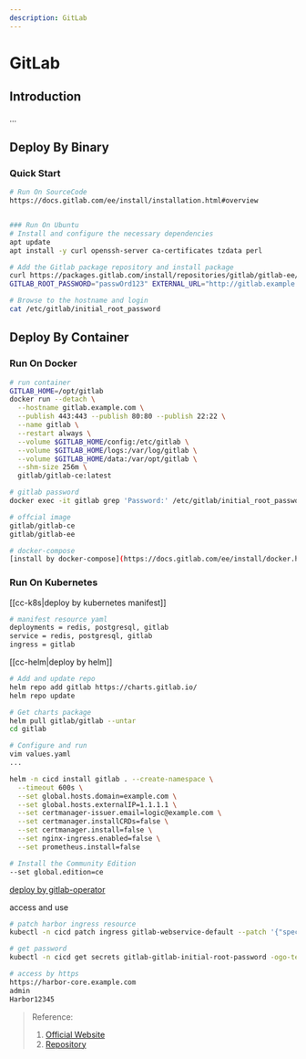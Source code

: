 ```yaml
---
description: GitLab
---
```


# GitLab

## Introduction

...

## Deploy By Binary

### Quick Start

```bash
# Run On SourceCode
https://docs.gitlab.com/ee/install/installation.html#overview


### Run On Ubuntu
# Install and configure the necessary dependencies
apt update
apt install -y curl openssh-server ca-certificates tzdata perl

# Add the Gitlab package repository and install package
curl https://packages.gitlab.com/install/repositories/gitlab/gitlab-ee/script.deb.sh | bash
GITLAB_ROOT_PASSWORD="passwOrd123" EXTERNAL_URL="http://gitlab.example.com" apt install gitlab-ee

# Browse to the hostname and login
cat /etc/gitlab/initial_root_password
```

## Deploy By Container

### Run On Docker

```bash
# run container
GITLAB_HOME=/opt/gitlab
docker run --detach \
  --hostname gitlab.example.com \
  --publish 443:443 --publish 80:80 --publish 22:22 \
  --name gitlab \
  --restart always \
  --volume $GITLAB_HOME/config:/etc/gitlab \
  --volume $GITLAB_HOME/logs:/var/log/gitlab \
  --volume $GITLAB_HOME/data:/var/opt/gitlab \
  --shm-size 256m \
  gitlab/gitlab-ce:latest

# gitlab password
docker exec -it gitlab grep 'Password:' /etc/gitlab/initial_root_password

# offcial image
gitlab/gitlab-ce
gitlab/gitlab-ee

# docker-compose
[install by docker-compose](https://docs.gitlab.com/ee/install/docker.html#install-gitlab-using-docker-compose)
```

### Run On Kubernetes

[[cc-k8s|deploy by kubernetes manifest]]

```bash
# manifest resource yaml
deployments = redis, postgresql, gitlab
service = redis, postgresql, gitlab
ingress = gitlab
```

[[cc-helm|deploy by helm]]

```bash
# Add and update repo
helm repo add gitlab https://charts.gitlab.io/
helm repo update

# Get charts package
helm pull gitlab/gitlab --untar
cd gitlab

# Configure and run
vim values.yaml
...

helm -n cicd install gitlab . --create-namespace \
  --timeout 600s \
  --set global.hosts.domain=example.com \
  --set global.hosts.externalIP=1.1.1.1 \
  --set certmanager-issuer.email=logic@example.com \
  --set certmanager.installCRDs=false \
  --set certmanager.install=false \
  --set nginx-ingress.enabled=false \
  --set prometheus.install=false

# Install the Community Edition
--set global.edition=ce
```

[deploy by gitlab-operator](https://docs.gitlab.com/operator/)

access and use

```bash
# patch harbor ingress resource
kubectl -n cicd patch ingress gitlab-webservice-default --patch '{"spec":{"ingressClassName": "nginx"}}'

# get password
kubectl -n cicd get secrets gitlab-gitlab-initial-root-password -ogo-template='{{.data.password|base64decode}}'

# access by https
https://harbor-core.example.com
admin
Harbor12345
```

> Reference:
>
> 1. [Official Website](https://docs.gitlab.com/)
> 2. [Repository](https://github.com/gitlabhq/gitlabhq)
